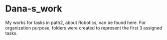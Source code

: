 # Dana-s_work
My works for tasks in path2, about Robotics, van be found here.
For organization purpose, folders were created to represent the first 3 assigned tasks.  
